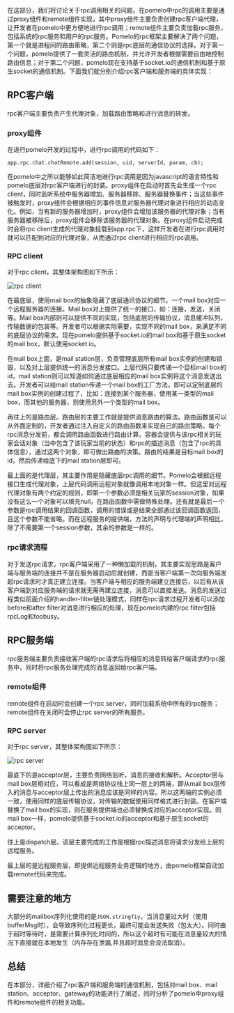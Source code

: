 在这部分，我们将讨论关于rpc调用相关的问题。在pomelo中rpc的调用主要是通过proxy组件和remote组件实现，其中proxy组件主要负责创建rpc客户端代理，让开发者在pomelo中更方便地进行rpc调用；remote组件主要负责加载rpc服务，包括系统的rpc服务和用户的rpc服务。Pomelo的rpc框架主要解决了两个问题，第一个就是进程间的路由策略，第二个则是rpc底层的通信协议的选择。对于第一个问题，pomelo提供了一套灵活的路由机制，并允许开发者根据需要自由地控制路由信息；对于第二个问题，pomelo现在支持基于socket.io的通信机制和基于原生socket的通信机制。下面我们就分别介绍rpc客户端和服务端的具体实现：

## RPC客户端
rpc客户端主要负责产生代理对象，加载路由策略和进行消息的转发。
### proxy组件
在进行pomelo开发的过程中，进行rpc调用的代码如下：

```
app.rpc.chat.chatRemote.add(session, uid, serverId, param, cb);
```

在pomelo中之所以能够如此简洁地进行rpc调用是因为javascript的语言特性和pomelo底层对rpc客户端进行的封装。proxy组件在启动时首先会生成一个rpc client，同时监听系统中服务器增加、服务器移除、服务器替换事件；当这些事件被触发时，proxy组件会根据相应的事件信息对服务器代理对象进行相应的动态变化。例如，当有新的服务器增加时，proxy组件会增加该服务器的代理对象；当有服务器被移除后，proxy组件会移除该服务器的代理对象。在proxy组件启动完成时会将rpc client生成的代理对象挂载到app.rpc下，这样开发者在进行rpc调用时就可以匹配到对应的代理对象，从而通过rpc client进行相应的rpc调用。

### RPC client
对于rpc client，其整体架构图如下所示：

![rpc client](http://pomelo.netease.com/resource/documentImage/rpc-client.png)

在最底层，使用mail box的抽象隐藏了底层通讯协议的细节。一个mail box对应一个远程服务器的连接。Mail box对上提供了统一的接口，如：连接，发送，关闭等。Mail box内部则可以提供不同的实现，包括底层的传输协议，消息缓冲队列，传输数据的包装等。开发者可以根据实际需要，实现不同的mail box，来满足不同的底层协议的需求。现在pomelo提供基于socket.io的mail box和基于原生socket的mail box，默认使用socket.io。

在mail box上面，是mail station层，负责管理底层所有mail box实例的创建和销毁，以及对上层提供统一的消息分发接口。上层代码只要传递一个目标mail box的id，mail station则可以知道如何通过底层相应的mail box实例将这个消息发送出去。开发者可以给mail station传递一个mail box的工厂方法，即可以定制底层的mail box实例的创建过程了，比如：连接到某个服务器，使用某一类型的mail box，而其他的服务器，则使用另外一个类型的mail box。

再往上的是路由层。路由层的主要工作就是提供消息路由的算法。路由函数是可以从外面定制的，开发者通过注入自定义的路由函数来实现自己的路由策略。每个rpc消息分发前，都会调用路由函数进行路由计算。容器会提供与该rpc相关的玩家会话对象（当中包含了该玩家当前的状态）和rpc的描述消息（包含了rpc的具体信息），通过这两个对象，即可做出路由的决策。路由的结果是目标mail box的id，然后传递给底下的mail station层即可。

最上面的是代理层，其主要作用是隐藏底层rpc调用的细节。Pomelo会根据远程接口生成代理对象，上层代码调用远程对象就像调用本地对象一样。但这里对远程代理对象有两个约定的规则，即第一个参数必须是相关玩家的session对象，如果没有这么一个对象可以填充null，在路由函数中需做特殊处理。还有就是最后一个参数是rpc调用结果的回调函数，调用的错误或是结果全部通过该回调函数返回，且这个参数不能省略。而在远程服务的提供端，方法的声明与代理端的声明相比，除了不需要第一个session参数，其余的参数是一样的。

### rpc请求流程
对于发送rpc请求，rpc客户端采用了一种懒加载的机制，其主要实现思路是客户端与服务端的连接并不是在服务器启动后就创建，而是当客户端第一次向服务端发起rpc请求时才真正建立连接。当客户端与相应的服务端建立连接后，以后有从该客户端到对应服务端的请求就无需再建立连接，消息可以直接发送。消息的发送过程类似前面介绍的handler-filter链处理模式，同样在rpc请求过程开发者可以添加before和after filter对消息进行相应的处理，现在pomelo内建的rpc filter包括rpcLog和toobusy。

## RPC服务端
rpc服务端主要负责接收客户端的rpc请求后将相应的消息转给客户端请求的rpc服务中，同时将rpc服务处理完成的消息返回给rpc客户端。
### remote组件
remote组件在启动时会创建一个rpc server，同时加载系统中所有的rpc服务；remote组件在关闭时会停止rpc server的所有服务。
### RPC server
对于rpc server，其整体架构图如下所示：

![rpc server](http://pomelo.netease.com/resource/documentImage/rpc-server.png)
 
最底下的是acceptor层，主要负责网络监听，消息的接收和解析。Acceptor层与mail box层相对应，可以看成是网络协议栈上同一层上的两端，即从mail box层传入的消息与acceptor层上传出的消息应该是同样的内容。所以这两端的实例必须一致，使用同样的底层传输协议，对传输的数据使用同样格式进行封装。在客户端替换了mail box的实现，则在服务提供端也必须替换成对应的acceptor实现。同mail box一样，pomelo提供基于socket.io的acceptor和基于原生socket的acceptor。

往上是dispatch层。该层主要完成的工作是根据rpc描述消息将请求分发给上层的远程服务。

最上层的是远程服务层，即提供远程服务业务逻辑的地方，由pomelo框架自动加载remote代码来完成。

## 需要注意的地方
大部分的mailbox序列化使用的是```JSON.stringfiy```，当消息量过大时（使用bufferMsg时），会导致序列化过程更长，最终可能会发送失败（包太大）。同时由于超时等待时，是需要计算序列化时间的，所以这个超时有可能在消息量较大的情况下直接就在本地发生（内存存在泄漏,并且超时消息会没法取消）。

## 总结
在本部分，详细介绍了rpc客户端和服务端的通信机制，包括对mail box、mail station、acceptor、gateway的功能进行了阐述，同时分析了pomelo中proxy组件和remote组件的相关功能。
